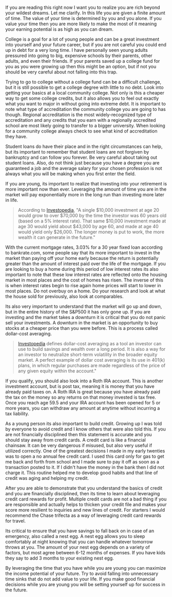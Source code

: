 If you are reading this right now I want you to realize you are rich beyond your wildest dreams. Let me clarify. In this life you are given a finite amount of time. The value of your time is determined by you and you alone. If you value your time then you are more likely to make the most of it meaning your earning potential is as high as you can dream.

College is a goal for a lot of young people and can be a great investment into yourself and your future career, but if you are not careful you could end up in debt for a very long time. I have personally seen young adults pressured into going to big, expensive schools by their parents, other adults, and even their friends. If your parents saved up a college fund for you as you were growing up then this might be an option, but if not you should be very careful about not falling into this trap.

Trying to go to college without a college fund can be a difficult challenge, but it is still possible to get a college degree with little to no debt. Look into getting your basics at a local community college. Not only is this a cheaper way to get some college credits, but it also allows you to feel out exactly what you want to major in without going into extreme debt. It is important to note what type of accreditation the community college you are going to has though. Regional accreditation is the most widely-recognized type of accreditation and any credits that you earn with a regionally accredited school are most likely going to transfer to a bigger university. When looking for a community college always check to see what kind of accreditation they have.

Student loans do have their place and in the right circumstances can help, but its important to remember that student loans are not forgiven by bankruptcy and can follow you forever. Be very careful about taking out student loans. Also, do not think just because you have a degree you are guaranteed a job and the average salary for your chosen profession is not always what you will be making when you first enter the field. 

If you are young, its important to realize that investing into your retirement is more important now than ever. Leveraging the amount of time you are in the market will pay exponentially more in the long run than investing more later in life.

>According to [Investopedia](https://www.investopedia.com/financial-edge/0212/5-advantages-to-investing-in-your-20s.aspx), "A single $10,000 investment at age 20 would grow to over $70,000 by the time the investor was 60 years old (based on a 5% interest rate). That same $10,000 investment made at age 30 would yield about $43,000 by age 60, and made at age 40 would yield only $26,000. The longer money is put to work, the more wealth it can generate in the future."

With the current mortgage rates, 3.03% for a 30 year fixed loan according to bankrate.com, some people say that its more important to invest in the market than paying off your home early because the return is potentially greater than the amount of interest paid over the life of the mortgage. If you are looking to buy a home during this period of low interest rates its also important to note that these low interest rates are reflected onto the housing market in most places and the cost of homes has risen. The inverse of this is when interest rates begin to rise again home prices will start to lower in most places. Do not overbuy on a home. Do your research and look at what the house sold for previously, also look at comparables.

Its also very important to understand that the market will go up and down, but in the entire history of the S&P500 it has only gone up. If you are investing and the market takes a downturn it is critical that you do not panic sell your investments. A downturn in the market is an opportunity to buy stocks at a cheaper price than you were before. This is a process called dollar-cost averaging.

>[Investopedia](https://www.investopedia.com/terms/d/dollarcostaveraging.asp) defines dollar-cost averaging as a tool an investor can use to build savings and wealth over a long period. It is also a way for an investor to neutralize short-term volatility in the broader equity market. A perfect example of dollar cost averaging is its use in 401(k) plans, in which regular purchases are made regardless of the price of any given equity within the account."

If you qualify, you should also look into a Roth IRA account. This is another investment account, but is post tax, meaning it is money that you have already paid taxes on. A Roth IRA is great because you have already paid the tax on the money so any returns on that money invested is tax free. Once you reach age 59.5 and your IRA account has been opened for 5 or more years, you can withdraw any amount at anytime without incurring a tax liability.

As a young person its also important to build credit. Growing up I was told by everyone to avoid credit and I know others that were also told this. If you are not financially disciplined then this statement is accurate and you should stay away from credit cards. A credit card is like a financial chainsaw. It can be very dangerous if misused, but also very useful if utilized correctly. One of the greatest decisions I made in my early twenties was to open a no annual fee credit card. I used this card only for gas to get me back and forth from school and I made sure to pay it off as soon as a transaction posted to it. If I didn't have the money in the bank then I did not charge it. This routine helped me to develop good habits and that line of credit was aging and helping my credit.

After you are able to demonstrate that you understand the basics of credit and you are financially disciplined, then its time to learn about leveraging credit card rewards for profit. Multiple credit cards are not a bad thing if you are responsible and actually helps to thicken your credit file and makes your score more resilient to inquiries and new lines of credit. For starters I would recommend the Chase trifecta as a way of leveraging credit card rewards for travel.

Its critical to ensure that you have savings to fall back on in case of an emergency, also called a nest egg. A nest egg allows you to sleep comfortably at night knowing that you can handle whatever tomorrow throws at you. The amount of your nest egg depends on a variety of factors, but most agree between 6-12 months of expenses. If you have kids they say to add 3 months to your existing nest egg.

By leveraging the time that you have while you are young you can maximize the income potential of your future. Try to avoid falling into unnecessary time sinks that do not add value to your life. If you make good financial decisions while you are young you will be setting yourself up for success in the future.
